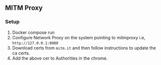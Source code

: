 ## MITM Proxy

### Setup 
1. Docker compose run
2. Configure Network Proxy on the system pointing to mitmproxy i.e, `http://127.0.0.1:8080`
3. Download certs from `mitm.it` and then follow instructions to update the ca certs.
4. Add the above cer to Authorities in the chrome.